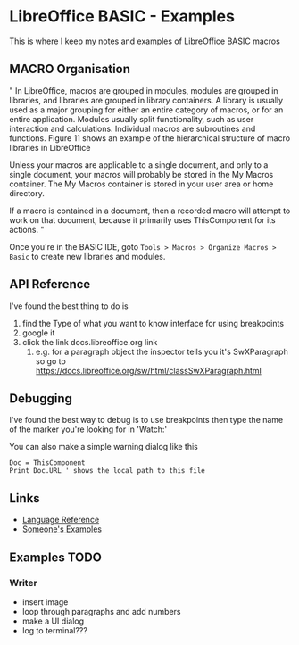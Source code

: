 # LibreOffice BASIC - Examples

This is where I keep my notes and examples of LibreOffice BASIC macros

## MACRO Organisation

"
In LibreOffice, macros are grouped in modules, modules are grouped in libraries, and libraries are grouped in library containers. A library is usually used as a major grouping for either an entire category of macros, or for an entire application. Modules usually split functionality, such as user interaction and calculations. Individual macros are subroutines and functions. Figure 11 shows an example of the hierarchical structure of macro libraries in LibreOffice

Unless your macros are applicable to a single document, and only to a single document, your macros will probably be stored in the My Macros container. The My Macros container is stored in your user area or home directory.

If a macro is contained in a document, then a recorded macro will attempt to work on that document, because it primarily uses ThisComponent for its actions.
"

Once you're in the BASIC IDE, goto `Tools > Macros > Organize Macros > Basic` to create new libraries and modules.

## API Reference

I've found the best thing to do is 

1. find the Type of what you want to know interface for using breakpoints
2. google it
3. click the link docs.libreoffice.org link
   1. e.g. for a paragraph object the inspector tells you it's SwXParagraph so go to https://docs.libreoffice.org/sw/html/classSwXParagraph.html

## Debugging

I've found the best way to debug is to use breakpoints then type the name of the marker you're looking for in 'Watch:'

You can also make a simple warning dialog like this

```basic
Doc = ThisComponent
Print Doc.URL ' shows the local path to this file
```

## Links

* [Language Reference](https://wiki.documentfoundation.org/Documentation/BASIC_Guide#The_Language_of_LibreOffice_BASIC)
* [Someone's Examples](https://www.pitonyak.org/oo.php)

## Examples TODO

### Writer

* insert image
* loop through paragraphs and add numbers
* make a UI dialog
* log to terminal???
